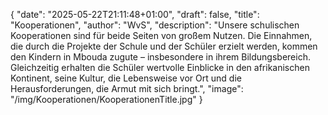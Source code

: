 {
    "date": "2025-05-22T21:11:48+01:00",
    "draft": false,
    "title": "Kooperationen",
    "author": "WvS",
    "description": "Unsere schulischen Kooperationen sind für beide Seiten von großem Nutzen. Die Einnahmen, die durch die Projekte der Schule und der Schüler erzielt werden, kommen den Kindern in Mbouda zugute – insbesondere in ihrem Bildungsbereich. Gleichzeitig erhalten die Schüler wertvolle Einblicke in den afrikanischen Kontinent, seine Kultur, die Lebensweise vor Ort und die Herausforderungen, die Armut mit sich bringt.",
    "image": "/img/Kooperationen/KooperationenTitle.jpg"
}

